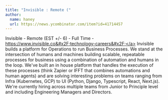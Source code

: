 ```yaml
---
title: "Invisible : Remote ("
author:
  name: haney
  url: https://news.ycombinator.com/item?id=41714457
---
```

Invisible - Remote (EST +&#x2F;- 6) - Full Time - <a href="https:&#x2F;&#x2F;www.invisible.co&#x2F;technology-careers&#x2F;" rel="nofollow">https:&#x2F;&#x2F;www.invisible.co&#x2F;technology-careers&#x2F;</a> Invisible builds a platform for Operations to run Business Processes. We stand at the intersection of humans and machines building scalable, repeatable processes for business using a combination of automation and humans in the loop. We&#x27;ve built an in house platform that handles the execution of these processes (think Zapier or IFFT that combines automations and human agents) and are solving interesting problems on teams ranging from Infra (Kubernetes, GCP) to UI (Python, Django, Typescript, React, Next.js). We&#x27;re currently hiring across multiple teams from Junior to Principle level and including Engineering Managers and Directors.
<JobApplication />
